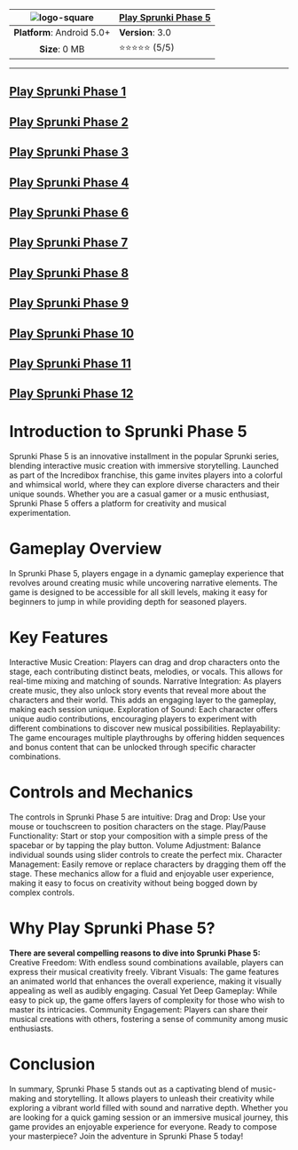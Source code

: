 |![logo-square](https://github.com/user-attachments/assets/80a616a8-3a2f-48ee-9679-f41f45b98f77) | [**Play Sprunki Phase 5**](https://modmeme.com/sprunki-phase-5/)  |
|:-------------------------------------------------:|-----------------------|
| **Platform**: Android 5.0+                       | **Version**: 3.0     |
| **Size**: 0 MB                                  | ⭐⭐⭐⭐⭐ (5/5) |
---
## [Play Sprunki Phase 1](https://github.com/Sprunki-Phase1)
## [Play Sprunki Phase 2](https://github.com/SprunkiPhase-2)
## [Play Sprunki Phase 3](https://github.com/SprunkiPhase-3)
## [Play Sprunki Phase 4](https://github.com/sprunkin-phase-4)
## [Play Sprunki Phase 6](https://github.com/sprunkin-phase-6)
## [Play Sprunki Phase 7](https://github.com/sprunki-phase-7-online)
## [Play Sprunki Phase 8](https://github.com/sprunkin-fase8)
## [Play Sprunki Phase 9](https://github.com/sprunkin-fase9)
## [Play Sprunki Phase 10](https://github.com/Sprunkin-Phase10)
## [Play Sprunki Phase 11](https://github.com/Sprunkin-Phase11)
## [Play Sprunki Phase 12](https://github.com/Sprunkin-Phase12)


# Introduction to Sprunki Phase 5
Sprunki Phase 5 is an innovative installment in the popular Sprunki series, blending interactive music creation with immersive storytelling. Launched as part of the Incredibox franchise, this game invites players into a colorful and whimsical world, where they can explore diverse characters and their unique sounds. Whether you are a casual gamer or a music enthusiast, Sprunki Phase 5 offers a platform for creativity and musical experimentation.
# Gameplay Overview
In Sprunki Phase 5, players engage in a dynamic gameplay experience that revolves around creating music while uncovering narrative elements. The game is designed to be accessible for all skill levels, making it easy for beginners to jump in while providing depth for seasoned players.
# Key Features
Interactive Music Creation: Players can drag and drop characters onto the stage, each contributing distinct beats, melodies, or vocals. This allows for real-time mixing and matching of sounds.
Narrative Integration: As players create music, they also unlock story events that reveal more about the characters and their world. This adds an engaging layer to the gameplay, making each session unique.
Exploration of Sound: Each character offers unique audio contributions, encouraging players to experiment with different combinations to discover new musical possibilities.
Replayability: The game encourages multiple playthroughs by offering hidden sequences and bonus content that can be unlocked through specific character combinations.
# Controls and Mechanics
The controls in Sprunki Phase 5 are intuitive:
Drag and Drop: Use your mouse or touchscreen to position characters on the stage.
Play/Pause Functionality: Start or stop your composition with a simple press of the spacebar or by tapping the play button.
Volume Adjustment: Balance individual sounds using slider controls to create the perfect mix.
Character Management: Easily remove or replace characters by dragging them off the stage.
These mechanics allow for a fluid and enjoyable user experience, making it easy to focus on creativity without being bogged down by complex controls.
# Why Play Sprunki Phase 5?
**There are several compelling reasons to dive into Sprunki Phase 5:**
Creative Freedom: With endless sound combinations available, players can express their musical creativity freely.
Vibrant Visuals: The game features an animated world that enhances the overall experience, making it visually appealing as well as audibly engaging.
Casual Yet Deep Gameplay: While easy to pick up, the game offers layers of complexity for those who wish to master its intricacies.
Community Engagement: Players can share their musical creations with others, fostering a sense of community among music enthusiasts.
# Conclusion
In summary, Sprunki Phase 5 stands out as a captivating blend of music-making and storytelling. It allows players to unleash their creativity while exploring a vibrant world filled with sound and narrative depth. Whether you are looking for a quick gaming session or an immersive musical journey, this game provides an enjoyable experience for everyone. Ready to compose your masterpiece? Join the adventure in Sprunki Phase 5 today!
